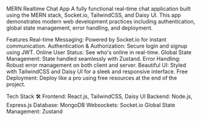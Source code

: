 MERN Realtime Chat App
A fully functional real-time chat application built using the MERN stack, Socket.io, TailwindCSS, and Daisy UI. This app demonstrates modern web development practices including authentication, global state management, error handling, and deployment.

Features
Real-time Messaging: Powered by Socket.io for instant communication.
Authentication & Authorization: Secure login and signup using JWT.
Online User Status: See who's online in real-time.
Global State Management: State handled seamlessly with Zustand.
Error Handling: Robust error management on both client and server.
Beautiful UI: Styled with TailwindCSS and Daisy UI for a sleek and responsive interface.
Free Deployment: Deploy like a pro using free resources at the end of the project.


Tech Stack 🛠️
Frontend: React.js, TailwindCSS, Daisy UI
Backend: Node.js, Express.js
Database: MongoDB
Websockets: Socket.io
Global State Management: Zustand
